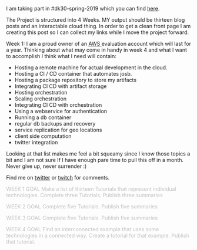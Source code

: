 I am taking part in #dk30-spring-2019 which you can find <a title="dk30 day9.tv" href="https://dk30.day9.tv/?t=1554317248024" target="_blank">here</a>.

The Project is structured into 4 Weeks. MY output should be thirteen blog posts and an interactable cloud thing.
In order to get a clean front page I am creating this post so I can collect my links while I move the project forward.

Week 1:
I am a proud owner of an <a title="Amazon Web Services" href="https://aws.amazon.com" target="_blank">AWS </a>evaluation account which will last for a year.
Thinking about what may come in handy in week 4 and what I want to accomplish I think what I need will contain:
<ul>
	<li>Hosting a remote machine for actual development in the cloud.</li>
	<li>Hosting a CI / CD container that automates josb.</li>
	<li>Hosting a package repository to store my artifacts</li>
	<li>Integrating CI CD with artifact storage</li>
	<li>Hosting orchestration</li>
	<li>Scaling orchestration</li>
	<li>Integrating CI CD with orchestration</li>
	<li>Using a webservice for authentication</li>
	<li>Running a db container</li>
	<li>regular db backups and recovery</li>
	<li>service replication for geo locations</li>
	<li>client side computation</li>
	<li>twitter integration</li>
</ul>
Looking at that list makes me feel a bit squeamy since I know those topics a bit and I am not sure If I have enough pare time to pull this off in a month.
Never give up, never surrender :)

Find me on <a href="https://twitter.com/Aypahyo" target="_blank">twitter</a> or <a href="https://www.twitch.tv/aypahyo" target="_blank">twitch</a> for comments.

<span style="color: #c0c0c0;">WEEK 1 GOAL</span>
<span style="color: #c0c0c0;"> Make a list of thirteen Tutorials that represent individual technologies. Complete three Tutorials. Publish three summaries</span>

<span style="color: #c0c0c0;">WEEK 2 GOAL</span>
<span style="color: #c0c0c0;"> Complete five Tutorials. Publish five summaries</span>

<span style="color: #c0c0c0;">WEEK 3 GOAL</span>
<span style="color: #c0c0c0;"> Complete five Tutorials. Publish five summaries</span>

<span style="color: #c0c0c0;">WEEK 4 GOAL</span>
<span style="color: #c0c0c0;"> Find an interconnected example that uses some technologies in a connected way. Create a tutorial for that example. Publish that tutorial.</span>